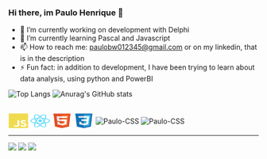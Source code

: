 ### Hi there, im Paulo Henrique 👋

- 🔭 I’m currently working on development with Delphi
- 🌱 I’m currently learning Pascal and Javascript
- 📫 How to reach me: paulobw012345@gmail.com or on my linkedin, that is in the description
- ⚡ Fun fact: in addition to development, I have been trying to learn about data analysis, using python and PowerBI

![Top Langs](https://github-readme-stats.vercel.app/api/top-langs/?username=paulohenrique14&layout=compact&theme=dark)
![Anurag's GitHub stats](https://github-readme-stats.vercel.app/api?username=paulohenrique14&hide=contribs,prs&theme=dark&rank_icon=github)

<div style="display: inline_block"><br>
  <img align="center" alt="Paulo-Js" height="30" width="40" src="https://raw.githubusercontent.com/devicons/devicon/master/icons/javascript/javascript-plain.svg">
  <img align="center" alt="Paulo-React" height="30" width="40" src="https://raw.githubusercontent.com/devicons/devicon/master/icons/react/react-original.svg">
  <img align="center" alt="Paulo-HTML" height="30" width="40" src="https://raw.githubusercontent.com/devicons/devicon/master/icons/html5/html5-original.svg">
  <img align="center" alt="Paulo-CSS" height="30" width="40" src="https://raw.githubusercontent.com/devicons/devicon/master/icons/css3/css3-original.svg">
  <img align="center" alt="Paulo-CSS" height="30" width="30" src="https://seeklogo.com/images/D/delphi-logo-E73609161E-seeklogo.com.png">
  <img align="center" alt="Paulo-CSS" height="30" width="30" src="https://www.svgrepo.com/show/331760/sql-database-generic.svg">
<!--   <img align="right" src="https://media0.giphy.com/media/gjNgYBvJqGlV4q1H24/giphy.gif?cid=ecf05e47mgchk6tphqb82fjy3paokn0nig6kltij9jufry9g&ep=v1_gifs_related&rid=giphy.gif&ct=g" width="160" height="120" frameBorder="0" class="giphy-embed" allowFullScreen></img>
 -->
<!--   <img align="center" alt="Paulo-Python" height="30" width="40" src="https://raw.githubusercontent.com/devicons/devicon/master/icons/python/python-original.svg"> -->
<!--   <img align="center" alt="Paulo-Ts" height="30" width="40" src="https://raw.githubusercontent.com/devicons/devicon/master/icons/typescript/typescript-plain.svg"> -->

<hr>

<div> 
  <a href="https://www.instagram.com/paulo__hfm/" target="_blank"><img src="https://img.shields.io/badge/-Instagram-%23E4405F?style=for-the-badge&logo=instagram&logoColor=white" target="_blank"></a>
  <a href = "mailto:paulobw012345@gmail.com"><img src="https://img.shields.io/badge/-Gmail-%23333?style=for-the-badge&logo=gmail&logoColor=white" target="_blank"></a>
  <a href="https://www.linkedin.com/in/paulo-henrique-figueiredo-marques-000914181/" target="_blank"><img src="https://img.shields.io/badge/-LinkedIn-%230077B5?style=for-the-badge&logo=linkedin&logoColor=white" target="_blank"></a> 

  
</div>



